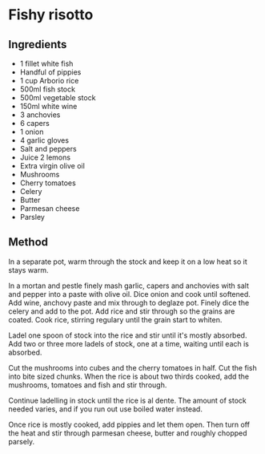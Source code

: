 # Fishy risotto 

## Ingredients

* 1 fillet white fish
* Handful of pippies
* 1 cup Arborio rice
* 500ml fish stock
* 500ml vegetable stock
* 150ml white wine
* 3 anchovies 
* 6 capers
* 1 onion
* 4 garlic gloves
* Salt and peppers 
* Juice 2 lemons 
* Extra virgin olive oil
* Mushrooms 
* Cherry tomatoes 
* Celery
* Butter
* Parmesan cheese
* Parsley

## Method

In a separate pot, warm through the stock and keep it on a low heat so it stays warm.

In a mortan and pestle finely mash garlic, capers and anchovies with salt and pepper into a paste with olive oil.
Dice onion and cook until softened. Add wine, anchovy paste and mix through to deglaze pot. 
Finely dice the celery and add to the pot.
Add rice and stir through so the grains are coated.
Cook rice, stirring regulary until the grain start to whiten.

Ladel one spoon of stock into the rice and stir until it's mostly absorbed. Add two or three more ladels of stock, one at a time, waiting until each is absorbed.

Cut the mushrooms into cubes and the cherry tomatoes in half. Cut the fish into bite sized chunks.
When the rice is about two thirds cooked, add the mushrooms, tomatoes and fish and stir through.

Continue ladelling in stock until the rice is al dente. The amount of stock needed varies, and if you run out use boiled water instead.

Once rice is mostly cooked, add pippies and let them open. Then turn off the heat and stir through parmesan cheese, butter and roughly chopped parsely.
